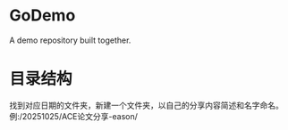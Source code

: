 # GoDemo
A demo repository built together.

# 目录结构
找到对应日期的文件夹，新建一个文件夹，以自己的分享内容简述和名字命名。例:/20251025/ACE论文分享-eason/
